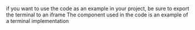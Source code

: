if you want to use the code as an example in your project, be sure to export the terminal to an iframe
The component used in the code is an example of a terminal implementation
